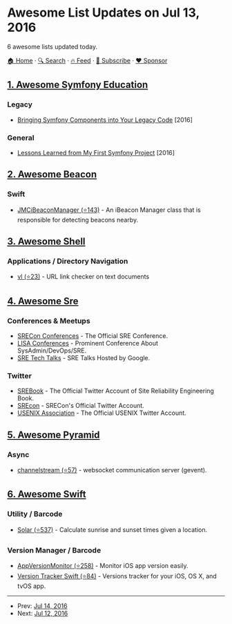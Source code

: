 # Awesome List Updates on Jul 13, 2016

6 awesome lists updated today.

[🏠 Home](/README.md) · [🔍 Search](https://www.trackawesomelist.com/search/) · [🔥 Feed](https://www.trackawesomelist.com/rss.xml) · [📮 Subscribe](https://trackawesomelist.us17.list-manage.com/subscribe?u=d2f0117aa829c83a63ec63c2f&id=36a103854c) · [❤️  Sponsor](https://github.com/sponsors/theowenyoung)



## [1. Awesome Symfony Education](/content/pehapkari/awesome-symfony-education/README.md)

### Legacy

*   [Bringing Symfony Components into Your Legacy Code](https://speakerdeck.com/hhamon/bringing-symfony-components-into-your-legacy-code) \[2016]

### General

*   [Lessons Learned from My First Symfony Project](http://www.thisprogrammingthing.com/2016/lessons-from-my-first-symfony-project/) \[2016]

## [2. Awesome Beacon](/content/rabschi/awesome-beacon/README.md)

### Swift

*   [JMCiBeaconManager (⭐143)](https://github.com/izotx/JMCBeaconManager) - An iBeacon Manager class that is responsible for detecting beacons nearby.

## [3. Awesome Shell](/content/alebcay/awesome-shell/README.md)

### Applications / Directory Navigation

*   [vl (⭐23)](https://github.com/ellisonleao/vl) - URL link checker on text documents

## [4. Awesome Sre](/content/dastergon/awesome-sre/README.md)

### Conferences & Meetups

*   [SRECon Conferences](https://www.usenix.org/conferences/byname/925) - The Official SRE Conference.
*   [LISA Conferences](https://www.usenix.org/conferences/byname/5) - Prominent Conference About SysAdmin/DevOps/SRE.
*   [SRE Tech Talks](https://developers.google.com/events/sre/) - SRE Talks Hosted by Google.

### Twitter

*   [SREBook](https://twitter.com/SREBook) - The Official Twitter Account of Site Reliability Engineering Book.
*   [SREcon](https://twitter.com/SREcon) - SRECon's Official Twitter Account.
*   [USENIX Association](https://twitter.com/usenix) - The Official USENIX Twitter Account.

## [5. Awesome Pyramid](/content/uralbash/awesome-pyramid/README.md)

### Async

*   [channelstream (⭐57)](https://github.com/AppEnlight/channelstream) - websocket communication server (gevent).

## [6. Awesome Swift](/content/matteocrippa/awesome-swift/README.md)

### Utility / Barcode

*   [Solar (⭐537)](https://github.com/ceeK/Solar) - Calculate sunrise and sunset times given a location.

### Version Manager / Barcode

*   [AppVersionMonitor (⭐258)](https://github.com/eure/AppVersionMonitor) - Monitor iOS app version easily.
*   [Version Tracker Swift (⭐84)](https://github.com/tbaranes/VersionTrackerSwift) - Versions tracker for your iOS, OS X, and tvOS app.

---

- Prev: [Jul 14, 2016](/content/2016/07/14/README.md)
- Next: [Jul 12, 2016](/content/2016/07/12/README.md)
